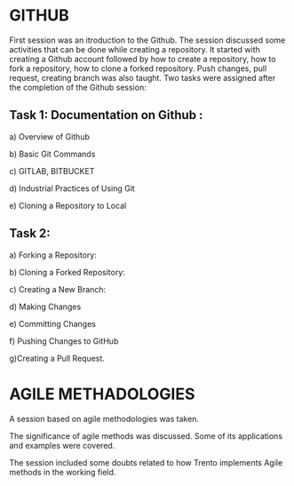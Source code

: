 # GITHUB

First session was an itroduction to the Github. The session discussed some activities that can be done while creating a repository. It started with creating a Github account followed by how to create a repository, how to fork a repository, how to clone a forked repository. Push changes, pull request, creating branch was also taught. Two tasks were assigned after the completion of the Github session:

## Task 1: Documentation on Github :

a) Overview of Github

b) Basic Git Commands

c) GITLAB, BITBUCKET

d) Industrial Practices of Using Git

e) Cloning a Repository to Local

## Task 2:

a) Forking a Repository:

b) Cloning a Forked Repository:

c) Creating a New Branch:

d) Making Changes

e) Committing Changes

f) Pushing Changes to GitHub

g)Creating a Pull Request.

# AGILE METHADOLOGIES

A session based on agile methodologies was taken.

The significance of agile methods was discussed. Some of its applications and examples were covered.

The session included some doubts related to how Trento implements Agile methods in the working field.
